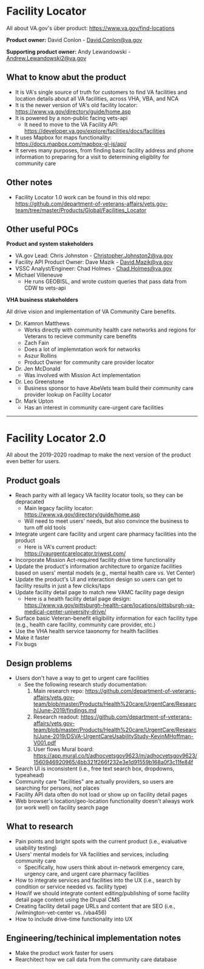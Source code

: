 # Facility Locator

All about VA.gov's über product: <https://www.va.gov/find-locations>

**Product owner:** David Conlon - <David.Conlon@va.gov>

**Supporting product owner:** Andy Lewandowski - <Andrew.Lewandowski2@va.gov>

## What to know abut the product

- It is VA's single source of truth for customers to find VA facilities and location details about all VA facilities, across VHA, VBA, and NCA
- It is the newer version of VA's old facility locator: <https://www.va.gov/directory/guide/home.asp>
- It is powered by a non-public facing vets-api
  - It need to move to the VA Facility API: <https://developer.va.gov/explore/facilities/docs/facilities>
- It uses Mapbox for maps functionality: <https://docs.mapbox.com/mapbox-gl-js/api/>
- It serves many purposes, from finding basic facility address and phone information to preparing for a visit to determining eligiblity for community care

## Other notes

- Facility Locator 1.0 work can be found in this old repo: <https://github.com/department-of-veterans-affairs/vets.gov-team/tree/master/Products/Global/Facilities_Locator>

## Other useful POCs

**Product and system stakeholders**

- VA.gov Lead: Chris Johnston - <Christopher.Johnston2@va.gov>
- Facility API Product Owner: Dave Mazik - <David.Mazik@va.gov>
- VSSC Analyst/Engineer: Chad Holmes - <Chad.Holmes@va.gov>
- Michael Villeneuve
  - He runs GEOBISL, and wrote custom queries that pass data from CDW to vets-api

**VHA business stakeholders**

All drive vision and implementation of VA Community Care benefits.

- Dr. Kamron Matthews
  - Works directly with community health care networks and regions for Veterans to recieve community care benefits
  - Zach Fain
   - Does a lot of implemntation work for networks
  - Aszur Rollins
   - Product Owner for community care provider locator
- Dr. Jen McDonald
  - Was involved with Mission Act implementation
- Dr. Leo Greenstone
  - Business sponsor to have AbeVets team build their community care provider lookup on Facility Locator
- Dr. Mark Upton
  - Has an interest in community care-urgent care facilities

-----
# Facility Locator 2.0

All about the 2019-2020 roadmap to make the next version of the product even better for users.

## Product goals
- Reach parity with all legacy VA facility locator tools, so they can be depracated
  - Main legacy facility locator: https://www.va.gov/directory/guide/home.asp
  - Will need to  meet users' needs, but also convince the business to turn off old tools
- Integrate urgent care facility and urgent care pharmacy facilities into the product
  - Here is VA's current product: <https://vaurgentcarelocator.triwest.com/>
- Incorporate Mission Act-required facility drive time functionality
- Update the product's information architecture to organize facilities based on users' mental models (e.g., mental health care vs. Vet Center)
- Update the product's UI and interaction design so users can get to facility results in just a few clicks/taps
- Update facility detail page to match new VAMC facility page design
  - Here is a health facility detail page design: <https://www.va.gov/pittsburgh-health-care/locations/pittsburgh-va-medical-center-university-drive/>
- Surface basic Veteran-benefit eligibility information for each facility type (e.g., health care facility, community care provider, etc.)
- Use the VHA health service taxonomy for health facilities
- Make it faster
- Fix bugs

## Design problems
- Users don't have a way to get to urgent care facilities
  - See the following research study documentation:
    1. Main research repo: <https://github.com/department-of-veterans-affairs/vets.gov-team/blob/master/Products/Health%20care/UrgentCare/Research/June-2019/findings.md>
    2. Research readout: <https://github.com/department-of-veterans-affairs/vets.gov-team/blob/master/Products/Health%20care/UrgentCare/Research/June-2019/DSVA-UrgentCareUsabilityStudy-KevinMHoffman-V001.pdf>
    3. User flows Mural board: <https://app.mural.co/t/adhocvetsgov9623/m/adhocvetsgov9623/1560946920965/4bb321f266f232e3e1d91559b168a0f3c11fe84f>
- Search UI is inconsistent (i.e., free text search box, dropdowns, typeahead)
- Community care "facilities" are actually providers, so users are searching for persons, not places
- Facility API data often do not load or show up on facility detail pages
- Web browser's location/geo-location functionality doesn't always work (or work well) on facility search page

## What to research
- Pain points and bright spots with the current product (i.e., evaluative usability testing)
- Users' mental models for VA facilities and services, including community care
  - Specifically, how users think about in-network emergency care, urgency care, and urgent care pharmacy facilities
- How to integrate services and facilities into the UX (i.e., search by condition or service needed vs. facility type)
- How/if we should integrate content editing/publishing of some facility detail page content using the Drupal CMS
- Creating facility detail page URLs and content that are SEO (i.e., /wilmington-vet-center vs. /vba456)
- How to include drive-time functionality into UX

## Engineering/techinical implementation notes
- Make the product work faster for users
- Rearchitect how we call data from the community care database
